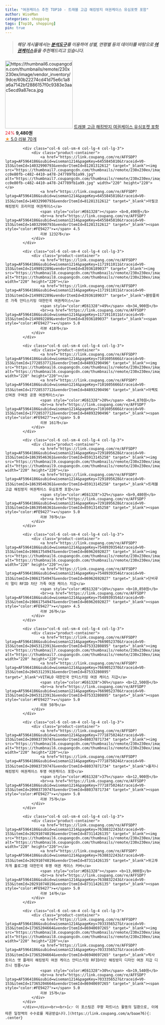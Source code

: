 ```yaml
---
title: "여권케이스 추천 TOP10 - 트래블 고급 해킹방지 여권케이스 유심포켓 포함"
author: WiseMan
categories: shopping
tags: [Top10, shopping]
pin: true
---
```


> ##### 해당 게시물에서는 [**분석도구**](https://itemscout.io/)를 이용하여 **성별**, **연령별** 등의 데이터를 바탕으로 [**여권케이스**](https://link.coupang.com/a/baae76)들을 추천해드리고 있습니다.
<div class="container"><div class="row">
            <div class="col-6 col-sm-4 col-lg-4 col-lg-3">
                <div class="product-container">
                    <a href="https://link.coupang.com/re/AFFSDP?lptag=AF5964186&subid=wiseman1214&pageKey=7291895628&traceid=V0-153&itemId=18639546360&vendorItemId=85913145281" target="_blank"><img src="https://thumbnail6.coupangcdn.com/thumbnails/remote/230x230ex/image/vendor_inventory/9dce/60b22274cd41d75e6c1a8a6a7142bf2886157f0c9383e3aac5ecd9a87eca.jpg" alt="https://thumbnail6.coupangcdn.com/thumbnails/remote/230x230ex/image/vendor_inventory/9dce/60b22274cd41d75e6c1a8a6a7142bf2886157f0c9383e3aac5ecd9a87eca.jpg" width="220" height="220"></a>
                    <a href="https://link.coupang.com/re/AFFSDP?lptag=AF5964186&subid=wiseman1214&pageKey=7291895628&traceid=V0-153&itemId=18639546360&vendorItemId=85913145281" target="_blank">트래블 고급 해킹방지 여권케이스 유심포켓 포함</a>
                    <span style="color:#E61328">24%</span> <b>9,480원</b>
                    <br><a href="https://link.coupang.com/re/AFFSDP?lptag=AF5964186&subid=wiseman1214&pageKey=7291895628&traceid=V0-153&itemId=18639546360&vendorItemId=85913145281" target="_blank"><span style="color:#FE9427">★</span> 5.0
                    리뷰 70개</a>
                </div>
            </div>
            
            <div class="col-6 col-sm-4 col-lg-4 col-lg-3">
                <div class="product-container">
                    <a href="https://link.coupang.com/re/AFFSDP?lptag=AF5964186&subid=wiseman1214&pageKey=6455845810&traceid=V0-153&itemId=14032990793&vendorItemId=81281312612" target="_blank"><img src="https://thumbnail7.coupangcdn.com/thumbnails/remote/230x230ex/image/retail/images/566661350129711-cc0e80fb-c482-4410-a478-247789fb1a99.jpg" alt="https://thumbnail7.coupangcdn.com/thumbnails/remote/230x230ex/image/retail/images/566661350129711-cc0e80fb-c482-4410-a478-247789fb1a99.jpg" width="220" height="220"></a>
                    <a href="https://link.coupang.com/re/AFFSDP?lptag=AF5964186&subid=wiseman1214&pageKey=6455845810&traceid=V0-153&itemId=14032990793&vendorItemId=81281312612" target="_blank">아필코 해킹방지 프리미엄 여권케이스</a>
                    <span style="color:#E61328"></span> <b>8,490원</b>
                    <br><a href="https://link.coupang.com/re/AFFSDP?lptag=AF5964186&subid=wiseman1214&pageKey=6455845810&traceid=V0-153&itemId=14032990793&vendorItemId=81281312612" target="_blank"><span style="color:#FE9427">★</span> 4.5
                    리뷰 1232개</a>
                </div>
            </div>
            
            <div class="col-6 col-sm-4 col-lg-4 col-lg-3">
                <div class="product-container">
                    <a href="https://link.coupang.com/re/AFFSDP?lptag=AF5964186&subid=wiseman1214&pageKey=1171911011&traceid=V0-153&itemId=2149892289&vendorItemId=83936189037" target="_blank"><img src="https://thumbnail8.coupangcdn.com/thumbnails/remote/230x230ex/image/vendor_inventory/1d3e/f97ac0940ab19ddf780ff6ad0d10f31092b0532da17ec9d38054a4da3a72.jpg" alt="https://thumbnail8.coupangcdn.com/thumbnails/remote/230x230ex/image/vendor_inventory/1d3e/f97ac0940ab19ddf780ff6ad0d10f31092b0532da17ec9d38054a4da3a72.jpg" width="220" height="220"></a>
                    <a href="https://link.coupang.com/re/AFFSDP?lptag=AF5964186&subid=wiseman1214&pageKey=1171911011&traceid=V0-153&itemId=2149892289&vendorItemId=83936189037" target="_blank">블랑플뢰르 가죽 안티스키밍 대한민국 여권케이스</a>
                    <span style="color:#E61328">49%</span> <b>34,900원</b>
                    <br><a href="https://link.coupang.com/re/AFFSDP?lptag=AF5964186&subid=wiseman1214&pageKey=1171911011&traceid=V0-153&itemId=2149892289&vendorItemId=83936189037" target="_blank"><span style="color:#FE9427">★</span> 5.0
                    리뷰 418개</a>
                </div>
            </div>
            
            <div class="col-6 col-sm-4 col-lg-4 col-lg-3">
                <div class="product-container">
                    <a href="https://link.coupang.com/re/AFFSDP?lptag=AF5964186&subid=wiseman1214&pageKey=7101605666&traceid=V0-153&itemId=17728537712&vendorItemId=84893290496" target="_blank"><img src="https://thumbnail6.coupangcdn.com/thumbnails/remote/230x230ex/image/vendor_inventory/0720/f61064eb4afa061a284207a270e7a4af2ed6e00e1612dbd1c5f4c119b18d.jpg" alt="https://thumbnail6.coupangcdn.com/thumbnails/remote/230x230ex/image/vendor_inventory/0720/f61064eb4afa061a284207a270e7a4af2ed6e00e1612dbd1c5f4c119b18d.jpg" width="220" height="220"></a>
                    <a href="https://link.coupang.com/re/AFFSDP?lptag=AF5964186&subid=wiseman1214&pageKey=7101605666&traceid=V0-153&itemId=17728537712&vendorItemId=84893290496" target="_blank">아펙토 신여권 구여권 공용 여권케이스</a>
                    <span style="color:#E61328">20%</span> <b>4,870원</b>
                    <br><a href="https://link.coupang.com/re/AFFSDP?lptag=AF5964186&subid=wiseman1214&pageKey=7101605666&traceid=V0-153&itemId=17728537712&vendorItemId=84893290496" target="_blank"><span style="color:#FE9427">★</span> 5.0
                    리뷰 161개</a>
                </div>
            </div>
            
            <div class="col-6 col-sm-4 col-lg-4 col-lg-3">
                <div class="product-container">
                    <a href="https://link.coupang.com/re/AFFSDP?lptag=AF5964186&subid=wiseman1214&pageKey=7291895628&traceid=V0-153&itemId=18639546361&vendorItemId=85913145258" target="_blank"><img src="https://thumbnail9.coupangcdn.com/thumbnails/remote/230x230ex/image/vendor_inventory/c6eb/ccc43dd74dee3b45850fd520f7a76b1d88a198948cc1638ee04823d9ed95.jpg" alt="https://thumbnail9.coupangcdn.com/thumbnails/remote/230x230ex/image/vendor_inventory/c6eb/ccc43dd74dee3b45850fd520f7a76b1d88a198948cc1638ee04823d9ed95.jpg" width="220" height="220"></a>
                    <a href="https://link.coupang.com/re/AFFSDP?lptag=AF5964186&subid=wiseman1214&pageKey=7291895628&traceid=V0-153&itemId=18639546361&vendorItemId=85913145258" target="_blank">트래블 고급 해킹방지 여권케이스 유심포켓 포함</a>
                    <span style="color:#E61328">32%</span> <b>9,480원</b>
                    <br><a href="https://link.coupang.com/re/AFFSDP?lptag=AF5964186&subid=wiseman1214&pageKey=7291895628&traceid=V0-153&itemId=18639546361&vendorItemId=85913145258" target="_blank"><span style="color:#FE9427">★</span> 5.0
                    리뷰 70개</a>
                </div>
            </div>
            
            <div class="col-6 col-sm-4 col-lg-4 col-lg-3">
                <div class="product-container">
                    <a href="https://link.coupang.com/re/AFFSDP?lptag=AF5964186&subid=wiseman1214&pageKey=7548939354&traceid=V0-153&itemId=19861754947&vendorItemId=86962692027" target="_blank"><img src="https://thumbnail6.coupangcdn.com/thumbnails/remote/230x230ex/image/vendor_inventory/755c/9b91829af77b49db6c4dbaedbe087f3c3a65925624d21106447cde1ea89c.jpg" alt="https://thumbnail6.coupangcdn.com/thumbnails/remote/230x230ex/image/vendor_inventory/755c/9b91829af77b49db6c4dbaedbe087f3c3a65925624d21106447cde1ea89c.jpg" width="220" height="220"></a>
                    <a href="https://link.coupang.com/re/AFFSDP?lptag=AF5964186&subid=wiseman1214&pageKey=7548939354&traceid=V0-153&itemId=19861754947&vendorItemId=86962692027" target="_blank">단비루리 멀티 RFID 차단 가죽 여권 케이스 지갑</a>
                    <span style="color:#E61328">16%</span> <b>10,850원</b>
                    <br><a href="https://link.coupang.com/re/AFFSDP?lptag=AF5964186&subid=wiseman1214&pageKey=7548939354&traceid=V0-153&itemId=19861754947&vendorItemId=86962692027" target="_blank"><span style="color:#FE9427">★</span> 4.5
                    리뷰 26개</a>
                </div>
            </div>
            
            <div class="col-6 col-sm-4 col-lg-4 col-lg-3">
                <div class="product-container">
                    <a href="https://link.coupang.com/re/AFFSDP?lptag=AF5964186&subid=wiseman1214&pageKey=7669052370&traceid=V0-153&itemId=20453123913&vendorItemId=87533280895" target="_blank"><img src="https://thumbnail7.coupangcdn.com/thumbnails/remote/230x230ex/image/vendor_inventory/4d6b/77553ce6590a8886fd180ea8e6931c6806bd4a3017a94517047242783877.jpg" alt="https://thumbnail7.coupangcdn.com/thumbnails/remote/230x230ex/image/vendor_inventory/4d6b/77553ce6590a8886fd180ea8e6931c6806bd4a3017a94517047242783877.jpg" width="220" height="220"></a>
                    <a href="https://link.coupang.com/re/AFFSDP?lptag=AF5964186&subid=wiseman1214&pageKey=7669052370&traceid=V0-153&itemId=20453123913&vendorItemId=87533280895" target="_blank">VITALO 대한민국 안티스키밍 여권 케이스 지갑</a>
                    <span style="color:#E61328">36%</span> <b>12,500원</b>
                    <br><a href="https://link.coupang.com/re/AFFSDP?lptag=AF5964186&subid=wiseman1214&pageKey=7669052370&traceid=V0-153&itemId=20453123913&vendorItemId=87533280895" target="_blank"><span style="color:#FE9427">★</span> 5.0
                    리뷰 50개</a>
                </div>
            </div>
            
            <div class="col-6 col-sm-4 col-lg-4 col-lg-3">
                <div class="product-container">
                    <a href="https://link.coupang.com/re/AFFSDP?lptag=AF5964186&subid=wiseman1214&pageKey=7771875024&traceid=V0-153&itemId=20983739747&vendorItemId=88037871734" target="_blank"><img src="https://thumbnail6.coupangcdn.com/thumbnails/remote/230x230ex/image/vendor_inventory/78c9/11b9a010d73d66227a4e894f8aa57ae76bc67d0970fe54ece400100c7e3b.jpg" alt="https://thumbnail6.coupangcdn.com/thumbnails/remote/230x230ex/image/vendor_inventory/78c9/11b9a010d73d66227a4e894f8aa57ae76bc67d0970fe54ece400100c7e3b.jpg" width="220" height="220"></a>
                    <a href="https://link.coupang.com/re/AFFSDP?lptag=AF5964186&subid=wiseman1214&pageKey=7771875024&traceid=V0-153&itemId=20983739747&vendorItemId=88037871734" target="_blank">올저니 해킹방지 여권케이스 투명 여권케이스 포함</a>
                    <span style="color:#E61328">37%</span> <b>12,900원</b>
                    <br><a href="https://link.coupang.com/re/AFFSDP?lptag=AF5964186&subid=wiseman1214&pageKey=7771875024&traceid=V0-153&itemId=20983739747&vendorItemId=88037871734" target="_blank"><span style="color:#FE9427">★</span> 5.0
                    리뷰 75개</a>
                </div>
            </div>
            
            <div class="col-6 col-sm-4 col-lg-4 col-lg-3">
                <div class="product-container">
                    <a href="https://link.coupang.com/re/AFFSDP?lptag=AF5964186&subid=wiseman1214&pageKey=7638832243&traceid=V0-153&itemId=20291074819&vendorItemId=87311426135" target="_blank"><img src="https://thumbnail6.coupangcdn.com/thumbnails/remote/230x230ex/image/vendor_inventory/8b41/2ec8bf05b0a5d86e1f4a65dd00e6581322a907a6ce7625a38bc766fe2b8b.png" alt="https://thumbnail6.coupangcdn.com/thumbnails/remote/230x230ex/image/vendor_inventory/8b41/2ec8bf05b0a5d86e1f4a65dd00e6581322a907a6ce7625a38bc766fe2b8b.png" width="220" height="220"></a>
                    <a href="https://link.coupang.com/re/AFFSDP?lptag=AF5964186&subid=wiseman1214&pageKey=7638832243&traceid=V0-153&itemId=20291074819&vendorItemId=87311426135" target="_blank">위고투 자개 홀로그램 대한민국 투명 여권 케이스 커버</a>
                    <span style="color:#E61328"></span> <b>13,000원</b>
                    <br><a href="https://link.coupang.com/re/AFFSDP?lptag=AF5964186&subid=wiseman1214&pageKey=7638832243&traceid=V0-153&itemId=20291074819&vendorItemId=87311426135" target="_blank"><span style="color:#FE9427">★</span> 5.0
                    리뷰 14개</a>
                </div>
            </div>
            
            <div class="col-6 col-sm-4 col-lg-4 col-lg-3">
                <div class="product-container">
                    <a href="https://link.coupang.com/re/AFFSDP?lptag=AF5964186&subid=wiseman1214&pageKey=7033356527&traceid=V0-153&itemId=17365204664&vendorItemId=86940697265" target="_blank"><img src="https://thumbnail8.coupangcdn.com/thumbnails/remote/230x230ex/image/vendor_inventory/c08d/53fa5ac209a49149be0cd306d7b13a22334b666e8c33ac9c8bc8409baac1.jpg" alt="https://thumbnail8.coupangcdn.com/thumbnails/remote/230x230ex/image/vendor_inventory/c08d/53fa5ac209a49149be0cd306d7b13a22334b666e8c33ac9c8bc8409baac1.jpg" width="220" height="220"></a>
                    <a href="https://link.coupang.com/re/AFFSDP?lptag=AF5964186&subid=wiseman1214&pageKey=7033356527&traceid=V0-153&itemId=17365204664&vendorItemId=86940697265" target="_blank">픽사 토이스 앳 플레이 해킹방지 여권 케이스 안티스키밍 RFID차단 해킹방지 디자인 여권 지갑 디즈니 정품</a>
                    <span style="color:#E61328">30%</span> <b>19,540원</b>
                    <br><a href="https://link.coupang.com/re/AFFSDP?lptag=AF5964186&subid=wiseman1214&pageKey=7033356527&traceid=V0-153&itemId=17365204664&vendorItemId=86940697265" target="_blank"><span style="color:#FE9427">★</span> 5.0
                    리뷰 15개</a>
                </div>
            </div>
            </div></div><br><br>[👉 이 포스팅은 쿠팡 파트너스 활동의 일환으로, 이에 따른 일정액의 수수료를 제공받습니다.](https://link.coupang.com/a/baae76){: .center}